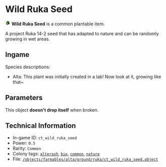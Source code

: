 # Wild Ruka Seed

<img src="https://raw.githubusercontent.com/Ceterai/Enternia/main/objects/farmables/alta/ground/ruka/icon.png" alt="Wild Ruka Seed icon" loading="lazy" height=16px width="auto" /> **Wild Ruka Seed** is a common plantable item.

A project Ruka 14-2 seed that has adapted to nature and can be randomly growing in wet areas.

## Ingame

Species descriptions:

- Alta: This plant was initially created in a lab! Now look at it, growing like that~

## Parameters

This object **doesn't drop itself** when broken.

## Technical Information

- In-game ID: `ct_wild_ruka_seed`
- Power: `0.5`
- Rarity: `Common`
- Colony tags: [`alterash`](https://ceterai.github.io/MyEnternia/Wiki/Tags/Alterash), [`bio`](https://ceterai.github.io/MyEnternia/Wiki/Tags/Bio), [`common`](https://ceterai.github.io/MyEnternia/Wiki/Tags/Common), [`nature`](https://ceterai.github.io/MyEnternia/Wiki/Tags/Nature)
- File: [`/objects/farmables/alta/ground/ruka/ct_wild_ruka_seed.object`](https://github.com/Ceterai/Enternia/blob/main/objects/farmables/alta/ground/ruka/ct_wild_ruka_seed.object)
